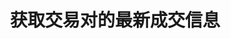 ---
title: 获取交易对的最新成交信息
position_number: 9
type: get
description: /az/future/market/v1/public/q/deal
parameters:
    -
        name: symbol
        type: string
        mandatory: true
        default: N/A
        description: 交易对
        ranges:
    -
        name: num
        type: integer
        mandatory: false
        default: 50
        description: 数量
        ranges:
content_markdown: 注：**此方法不需要签名**
left_code_blocks:
    -
        code_block: "public void getKLine() {\r\n\tString text = HttpUtil.get(URL + \"/data/api/az/future/market/v1/getKLine?market=btc_usdt&type=1min&since=0\");\r\n\tSystem.out.println(text);\r\n}"
        title: Java
        language: java
right_code_blocks:
    - code_block: |-
        {
          "error": {
            "code": "",
            "msg": ""
          },
          "msgInfo": "",
          "result": [
            {
              "a": 0, //成交量
              "m": "", //买卖方向
              "p": 0, //成交价
              "s": "", //交易对
              "t": 0 //成交时间
            }
          ],
          "returnCode": 0
        }
      title: Response
      language: json
---